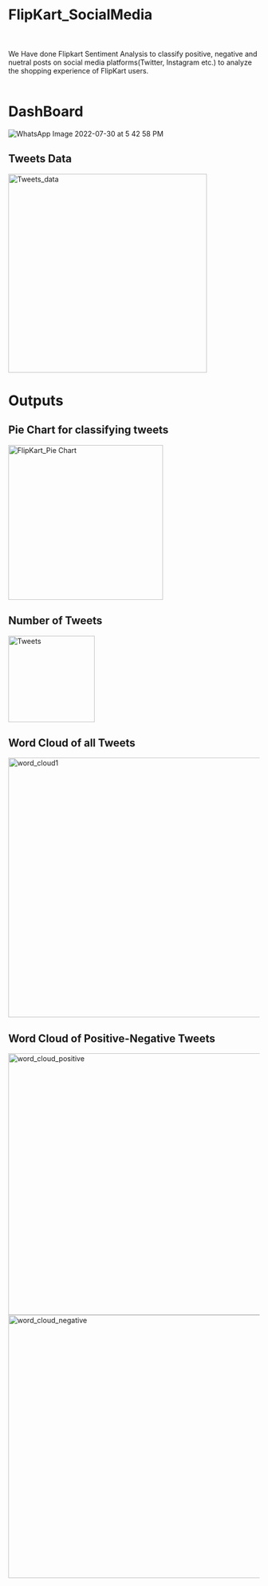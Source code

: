 # FlipKart_SocialMedia
<br><br>
We Have done Flipkart Sentiment Analysis  to classify positive, negative and nuetral posts on social media platforms(Twitter, Instagram etc.) to analyze the shopping experience of FlipKart users.
<br><br>

# DashBoard
![WhatsApp Image 2022-07-30 at 5 42 58 PM](https://user-images.githubusercontent.com/83651558/181913748-ad5fa626-c0c9-4688-a221-a190390f88ad.jpeg)
<br>

## Tweets Data
<img width="398" alt="Tweets_data" src="https://user-images.githubusercontent.com/83651558/181913840-86720b52-7cb9-4935-a40e-a225408df90b.png">


# Outputs
## Pie Chart for classifying tweets 
<img width="310" alt="FlipKart_Pie Chart" src="https://user-images.githubusercontent.com/83651558/181913641-5d9f3d43-5683-4334-987c-ffb713f22f86.png">
<br>

## Number of Tweets 
<img width="173" alt="Tweets" src="https://user-images.githubusercontent.com/83651558/181913797-77ecec7b-98c9-4231-8282-92280eaa8f0d.png">
<br>

## Word Cloud of all Tweets
<img width="520" alt="word_cloud1" src="https://user-images.githubusercontent.com/83651558/181913911-e094f239-bb2d-4d9f-9386-aa74a700d083.png">
<br>

## Word Cloud of Positive-Negative Tweets
<img width="524" alt="word_cloud_positive" src="https://user-images.githubusercontent.com/83651558/181913925-56fea2bb-aab4-4874-b8e9-ea6bc51a5748.png">
<img width="527" alt="word_cloud_negative" src="https://user-images.githubusercontent.com/83651558/181913965-727cc5ea-f65a-4826-a4ff-479de17d565f.png">

<br>
